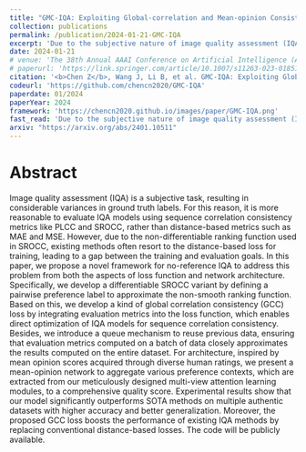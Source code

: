 ```yaml
---
title: "GMC-IQA: Exploiting Global-correlation and Mean-opinion Consistency for No-reference Image Quality Assessment"
collection: publications
permalink: /publication/2024-01-21-GMC-IQA
excerpt: 'Due to the subjective nature of image quality assessment (IQA), assessing which image has better quality among a sequence of images is more reliable than assigning an absolute mean opinion score for an image. Thus, IQA models are evaluated by global correlation consistency (GCC) metrics like PLCC and SROCC, rather than mean opinion consistency (MOC) metrics like MAE and MSE. However, most existing methods adopt MOC metrics to define their loss functions, due to the infeasible computation of GCC metrics during training. In this work, we construct a novel loss function and network to exploit Global-correlation and Mean-opinion Consistency, forming a GMC-IQA framework. Specifically, we propose a novel GCC loss by defining a pairwise preference-based rank estimation to solve the non-differentiable problem of SROCC and introducing a queue mechanism to reserve previous data to approximate the global results of the whole data. Moreover, we propose a mean-opinion network, which integrates diverse opinion features to alleviate the randomness of weight learning and enhance the model robustness. Experiments indicate that our method outperforms SOTA methods on multiple authentic datasets with higher accuracy and generalization. We also adapt the proposed loss to various networks, which brings better performance and more stable training.'
date: 2024-01-21
# venue: 'The 38th Annual AAAI Conference on Artificial Intelligence (AAAI)'
# paperurl: 'https://link.springer.com/article/10.1007/s11263-023-01851-5'
citation: '<b>Chen Z</b>, Wang J, Li B, et al. GMC-IQA: Exploiting Global-correlation and Mean-opinion Consistency for No-reference Image Quality Assessment[J]. arXiv preprint arXiv:2401.10511, 2024.'
codeurl: 'https://github.com/chencn2020/GMC-IQA'
paperdate: 01/2024
paperYear: 2024
framework: 'https://chencn2020.github.io/images/paper/GMC-IQA.png'
fast_read: 'Due to the subjective nature of image quality assessment (IQA), assessing which image has better quality among a sequence of images is more reliable than assigning an absolute mean opinion score for an image. Thus, IQA models are evaluated by global correlation consistency (GCC) metrics like PLCC and SROCC, rather than mean opinion consistency (MOC) metrics like MAE and MSE. However, most existing methods adopt MOC metrics to define their loss functions, due to the infeasible computation of GCC metrics during training. In this work, we construct a novel loss function and network to exploit Global-correlation and Mean-opinion Consistency, forming a GMC-IQA framework. Specifically, we propose a novel GCC loss by defining a pairwise preference-based rank estimation to solve the non-differentiable problem of SROCC and introducing a queue mechanism to reserve previous data to approximate the global results of the whole data. Moreover, we propose a mean-opinion network, which integrates diverse opinion features to alleviate the randomness of weight learning and enhance the model robustness. Experiments indicate that our method outperforms SOTA methods on multiple authentic datasets with higher accuracy and generalization. We also adapt the proposed loss to various networks, which brings better performance and more stable training.'
arxiv: "https://arxiv.org/abs/2401.10511"
---
```


# Abstract 

Image quality assessment (IQA) is a subjective task, resulting in considerable variances in ground truth labels. For this reason, it is more reasonable to evaluate IQA models using sequence correlation consistency metrics like PLCC and SROCC, rather than distance-based metrics such as MAE and MSE. However, due to the non-differentiable ranking function used in SROCC, existing methods often resort to the distance-based loss for training, leading to a gap between the training and evaluation goals. In this paper, we propose a novel framework for no-reference IQA to address this problem from both the aspects of loss function and network architecture. Specifically, we develop a differentiable SROCC variant by defining a pairwise preference label to approximate the non-smooth ranking function. Based on this, we develop a kind of global correlation consistency (GCC) loss by integrating evaluation metrics into the loss function, which enables direct optimization of IQA models for sequence correlation consistency. Besides, we introduce a queue mechanism to reuse previous data, ensuring that evaluation metrics computed on a batch of data closely approximates the results computed on the entire dataset. For architecture, inspired by mean opinion scores acquired through diverse human ratings, we present a mean-opinion network to aggregate various preference contexts, which are extracted from our meticulously designed multi-view attention learning modules, to a comprehensive quality score. Experimental results show that our model significantly outperforms SOTA methods on multiple authentic datasets with higher accuracy and better generalization. Moreover, the proposed GCC loss boosts the performance of existing IQA methods by replacing conventional distance-based losses. The code will be publicly available.

<!-- # Introduction

# Experiments


# Others

[Download paper here](https://openaccess.thecvf.com/content/ACCV2022/papers/Chen_Teacher-Guided_Learning_for_Blind_Image_Quality_Assessment_ACCV_2022_paper.pdf)

Recommended citation:
```
@inproceedings{chen2022teacher,
  title={Teacher-Guided Learning for Blind Image Quality Assessment},
  author={Chen, Zewen and Wang, Juan and Li, Bing and Yuan, Chunfeng and Xiong, Weihua and Cheng, Rui and Hu, Weiming},
  booktitle={Proceedings of the Asian Conference on Computer Vision},
  pages={2457--2474},
  year={2022}
}
``` -->